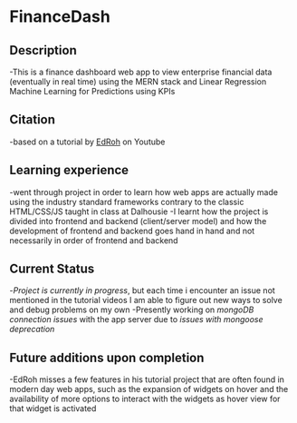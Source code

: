 # FinanceDash

## Description
-This is a finance dashboard web app to view enterprise financial data (eventually in real time) using the MERN stack and Linear Regression Machine Learning for Predictions using KPIs

## Citation
-based on a tutorial by [EdRoh](https://www.youtube.com/@EdRohDev) on Youtube  

## Learning experience
-went through project in order to learn how web apps are actually made using the industry standard frameworks contrary to the classic HTML/CSS/JS taught in class at Dalhousie
-I learnt how the project is divided into frontend and backend (client/server model) and how the development of frontend and backend goes hand in hand and not necessarily in order of frontend and backend 

## Current Status
-*Project is currently in progress*, but each time i encounter an issue not mentioned in the tutorial videos I am able to figure out new ways to solve and debug problems on my own
-Presently working on *mongoDB connection issues* with the app server due to *issues with mongoose deprecation*

## Future additions upon completion
-EdRoh misses a few features in his tutorial project that are often found in modern day web apps, such as the expansion of widgets on hover and the availability of more options to interact with the widgets as hover view for that widget is activated
